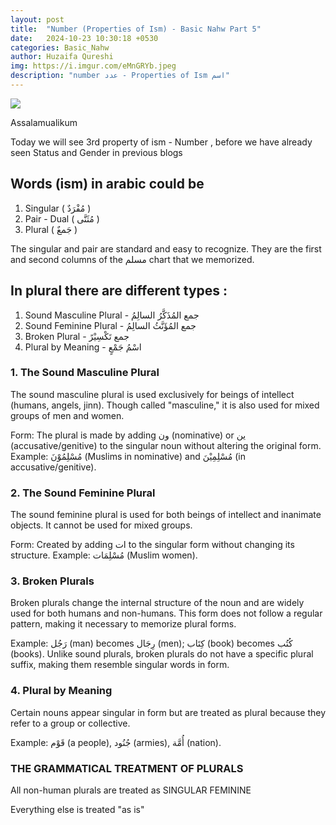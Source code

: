 ```yaml
---
layout: post
title:  "Number (Properties of Ism) - Basic Nahw Part 5"
date:   2024-10-23 10:30:18 +0530
categories: Basic_Nahw
author: Huzaifa Qureshi
img: https://i.imgur.com/eMnGRYb.jpeg
description: "number عدد - Properties of Ism اسم"
---
```


![](https://i.imgur.com/eMnGRYb.jpeg)

Assalamualikum 

Today we will see 3rd property of ism - Number , before we have already seen Status and Gender in previous blogs

## Words (ism) in arabic could be 
1. Singular ( مُفْرَدٌ  ) 
2. Pair - Dual ( مُثَنَّى ) 
3. Plural ( جَمعٌ )

The singular and pair are standard and easy to recognize. They are the
first and second columns of the مسلم chart that we memorized.

## In plural there are different types :

1. Sound Masculine Plural - جمع المُذَكَّرُ السالِمُ
2. Sound Feminine Plural -  جمع المُؤَنَّثُ السالِمُ
3. Broken Plural - جمع تَكْسِيْرً
4. Plural by Meaning - اسْمُ جَمْعٍ

### 1. The Sound Masculine Plural
The sound masculine plural is used exclusively for beings of intellect (humans, angels, jinn). Though called "masculine," it is also used for mixed groups of men and women.

Form: The plural is made by adding ون (nominative) or ين (accusative/genitive) to the singular noun without altering the original form.
Example: مُسْلِمُوْنَ (Muslims in nominative) and مُسْلِمِيْنَ (in accusative/genitive).

### 2. The Sound Feminine Plural
The sound feminine plural is used for both beings of intellect and inanimate objects. It cannot be used for mixed groups.

Form: Created by adding ات to the singular form without changing its structure.
Example: مُسْلِمَات (Muslim women).

### 3. Broken Plurals
Broken plurals change the internal structure of the noun and are widely used for both humans and non-humans. This form does not follow a regular pattern, making it necessary to memorize plural forms.

Example: رَجُل (man) becomes رِجَال (men); كِتَاب (book) becomes كُتُب (books).
Unlike sound plurals, broken plurals do not have a specific plural suffix, making them resemble singular words in form.

### 4. Plural by Meaning
Certain nouns appear singular in form but are treated as plural because they refer to a group or collective.

Example: قَوْم (a people), جُنُود (armies), أُمَّة (nation).


### THE GRAMMATICAL TREATMENT OF PLURALS

All non-human plurals are treated as SINGULAR FEMININE

Everything else is treated "as is"